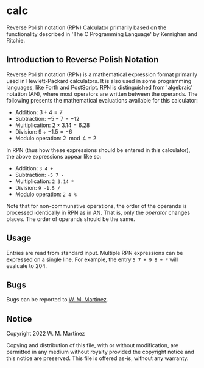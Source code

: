 # calc
Reverse Polish notation (RPN) Calculator primarily based on the
functionality described in 'The C Programming Language' by Kernighan
and Ritchie.

## Introduction to Reverse Polish Notation
Reverse Polish notation (RPN) is a mathematical expression format
primarily used in Hewlett-Packard calculators.  It is also used in some
programming languages, like Forth and PostScript.  RPN is distinguished
from 'algebraic' notation (AN), where most operators are written
between the operands.  The following presents the mathematical
evaluations available for this calculator:

* Addition: $3 + 4 = 7$
* Subtraction: $-5 - 7 = -12$
* Multiplication: $2 \times 3.14 = 6.28$
* Division: $9 \div -1.5 = -6$
* Modulo operation: $2 \mod 4 = 2$

In RPN (thus how these expressions should be entered in this
calculator), the above expressions appear like so:

* Addition: `3 4 +`
* Subtraction: `-5 7 -`
* Multiplication: `2 3.14 *`
* Division: `9 -1.5 /`
* Modulo operation: `2 4 %`

Note that for non-communative operations, the order of the operands is
processed identically in RPN as in AN.  That is, only the *operator*
changes places.  The order of operands should be the same.

## Usage

Entries are read from standard input.  Multiple RPN expressions can be
expressed on a single line.  For example, the entry `5 7 + 9 8 + *`
will evaluate to 204.

## Bugs

Bugs can be reported to [W. M. Martinez](mailto:anikom15@outlook.com).

## Notice
Copyright 2022 W. M. Martinez

Copying and distribution of this file, with or without modification,
are permitted in any medium without royalty provided the copyright
notice and this notice are preserved.  This file is offered as-is,
without any warranty.
